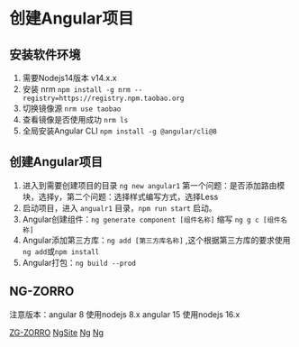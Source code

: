 # 创建Angular项目

## 安装软件环境

1. 需要Nodejs14版本 v14.x.x
2. 安装 nrm `npm install -g nrm --registry=https://registry.npm.taobao.org`
3. 切换镜像源 `nrm use taobao`
4. 查看镜像是否使用成功 `nrm ls`
5. 全局安装Angular CLI `npm install -g @angular/cli@8`

## 创建Angular项目

1. 进入到需要创建项目的目录 `ng new angular1`  第一个问题：是否添加路由模块，选择y，第二个问题：选择样式编写方式，选择Less
2. 启动项目，进入 `angualr1` 目录，`npm run start` 启动。
3. Angular创建组件：`ng generate component [组件名称]` 缩写 `ng g c [组件名称]`
4. Angular添加第三方库：`ng add [第三方库名称]` ,这个根据第三方库的要求使用`ng add`或`npm install`
5. Angular打包：`ng build --prod`

## NG-ZORRO

注意版本：angular 8 使用nodejs 8.x  angular 15 使用nodejs 16.x

[ZG-ZORRO](http://ng.ant.design/)
[NgSite](https://ngsite.yunzainfo.com/)
[Ng](https://ng.yunzainfo.com/)
[Ng](https://ng-yunzai-doc.surge.sh/)
